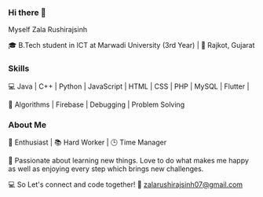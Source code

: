 ### Hi there 👋
Myself Zala Rushirajsinh 

🎓 B.Tech student in ICT at Marwadi University (3rd Year) | 📍 Rajkot, Gujarat

### Skills

💻 Java | C++ | Python | JavaScript
 | HTML | CSS | PHP | MySQL | Flutter |
   
🧠 Algorithms | Firebase 
| Debugging | Problem Solving

### About Me
🌟 Enthusiast | 📚 Hard Worker | 🕒 Time Manager

🚀 Passionate about learning new things. Love to do what makes me happy as well as enjoying every step which brings new challenges.

💻 So Let's connect and code together! 
🔗 zalarushirajsinh07@gmail.com
